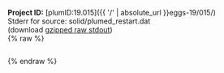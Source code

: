 **Project ID:** [plumID:19.015]({{ '/' | absolute_url }}eggs-19/015/)  
Stderr for source:  solid/plumed_restart.dat   
(download [gzipped raw stdout](plumed_restart.dat.plumed.stdout.txt.gz))  
{% raw %}
<pre>
</pre>
{% endraw %}
